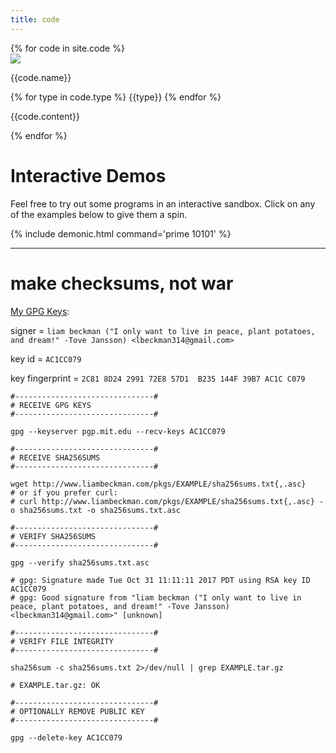```yaml
---
title: code
---
```


<div class="container">
    {% for code in site.code %}
    <div class="fixed pointer featured">
        <a class="code-src" href="https://{{code.src}}"></a>
        <img class="center" src="/assets/images/{{code.img}}">
        <p class="code-title">{{code.name}}</p>
            <div class="type-container">
            {% for type in code.type %}
                <span class="code-type {{type}}">{{type}}</span>
            {% endfor %}
            </div>
        <p class="code">{{code.content}}</p>
    </div>
    {% endfor %}
</div>

# Interactive Demos

Feel free to try out some programs in an interactive sandbox. Click on any of the examples below to give them a spin.

{% include demonic.html command='prime 10101' %}

<hr />

<h1 id="security">make checksums, not war</h1>

[My GPG Keys](https://pgp.mit.edu/pks/lookup?op=vindex&search=0x144F39B7AC1CC079):

signer = `liam beckman ("I only want to live in peace, plant potatoes, and dream!" -Tove Jansson) <lbeckman314@gmail.com>`

key id = `AC1CC079`

key fingerprint = `2C81 8D24 2991 72E8 57D1  B235 144F 39B7 AC1C C079`


```shell
#-------------------------------#
# RECEIVE GPG KEYS
#-------------------------------#

gpg --keyserver pgp.mit.edu --recv-keys AC1CC079

#-------------------------------#
# RECEIVE SHA256SUMS
#-------------------------------#

wget http://www.liambeckman.com/pkgs/EXAMPLE/sha256sums.txt{,.asc}
# or if you prefer curl:
# curl http://www.liambeckman.com/pkgs/EXAMPLE/sha256sums.txt{,.asc} -o sha256sums.txt -o sha256sums.txt.asc

#-------------------------------#
# VERIFY SHA256SUMS
#-------------------------------#

gpg --verify sha256sums.txt.asc

# gpg: Signature made Tue Oct 31 11:11:11 2017 PDT using RSA key ID AC1CC079
# gpg: Good signature from "liam beckman ("I only want to live in peace, plant potatoes, and dream!" -Tove Jansson) <lbeckman314@gmail.com>" [unknown]

#-------------------------------#
# VERIFY FILE INTEGRITY
#-------------------------------#

sha256sum -c sha256sums.txt 2>/dev/null | grep EXAMPLE.tar.gz

# EXAMPLE.tar.gz: OK

#-------------------------------#
# OPTIONALLY REMOVE PUBLIC KEY
#-------------------------------#

gpg --delete-key AC1CC079
```
